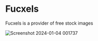 <h1>Fucxels</h1>

<p>Fucxels is a provider of free stock images</p>

![Screenshot 2024-01-04 001737](https://github.com/irfan7o/fucxels/assets/73951075/4b98e2ab-aa52-468a-8037-d31355a0285e)
